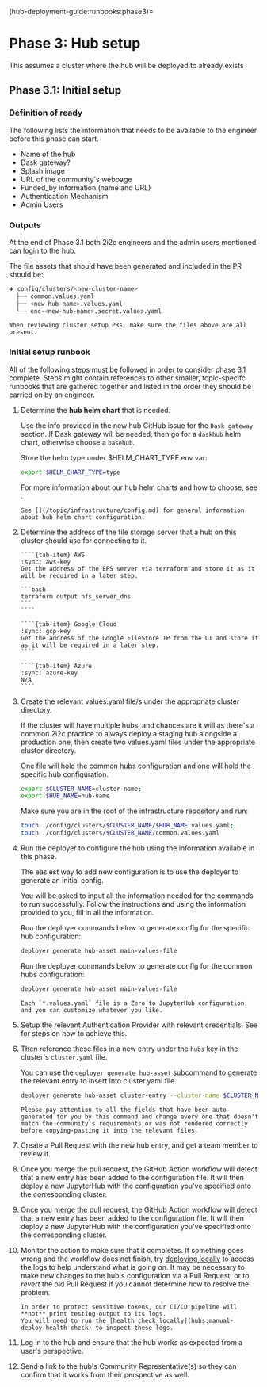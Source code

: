 (hub-deployment-guide:runbooks:phase3)=
# Phase 3: Hub setup

This assumes a cluster where the hub will be deployed to already exists

## Phase 3.1: Initial setup

### Definition of ready

The following lists the information that needs to be available to the engineer before this phase can start.

- Name of the hub
- Dask gateway?
- Splash image
- URL of the community's webpage
- Funded_by information (name and URL)
- Authentication Mechanism
- Admin Users

### Outputs

At the end of Phase 3.1 both 2i2c engineers and the admin users mentioned can login to the hub.

The file assets that should have been generated and included in the PR should be:

```bash
➕ config/clusters/<new-cluster-name>
  ├── common.values.yaml
  ├── <new-hub-name>.values.yaml
  └── enc-<new-hub-name>.secret.values.yaml
```

```{tip}
When reviewing cluster setup PRs, make sure the files above are all present.
```

### Initial setup runbook

All of the following steps must be followed in order to consider phase 3.1 complete. Steps might contain references to other smaller, topic-specifc runbooks that are gathered together and listed in the order they should be carried on by an engineer.

1. Determine the **hub helm chart** that is needed.

   Use the info provided in the new hub GitHub issue for the `Dask gateway` section.
   If Dask gateway will be needed, then go for a `daskhub` helm chart, otherwise choose a `basehub`.

   Store the helm type under $HELM_CHART_TYPE env var:

   ```bash
   export $HELM_CHART_TYPE=type
   ```

   For more information about our hub helm charts and how to choose, see [](hub-helm-charts).

   ```{seealso}
   See [](/topic/infrastructure/config.md) for general information about hub helm chart configuration.
   ```

2. Determine the address of the file storage server that a hub on this cluster should use for connecting to it.

    `````{tab-set}
    ````{tab-item} AWS
    :sync: aws-key
    Get the address of the EFS server via terraform and store it as it will be required in a later step.

    ```bash
    terraform output nfs_server_dns
    ```
    ````

    ````{tab-item} Google Cloud
    :sync: gcp-key
    Get the address of the Google FileStore IP from the UI and store it as it will be required in a later step.
    ````

    ````{tab-item} Azure
    :sync: azure-key
    N/A
    ````
    `````

3. Create the relevant values.yaml file/s under the appropriate cluster directory.

   If the cluster will have multiple hubs, and chances are it will as there's a common 2i2c practice to always deploy a staging hub alongside a production one, then create two values.yaml files under the appropriate cluster directory.

   One file will hold the common hubs configuration and one will hold the specific hub configuration.

   ```bash
   export $CLUSTER_NAME=cluster-name;
   export $HUB_NAME=hub-name
   ```

   Make sure you are in the root of the infrastructure repository and run:

   ```bash
   touch ./config/clusters/$CLUSTER_NAME/$HUB_NAME.values.yaml;
   touch ./config/clusters/$CLUSTER_NAME/common.values.yaml
   ```

4. Run the deployer to configure the hub using the information available in this phase.

   The easiest way to add new configuration is to use the deployer to generate an initial config.

   You will be asked to input all the information needed for the commands to run successfully. Follow the instructions and using the information provided to you, fill in all the information.

   Run the deployer commands below to generate config for the specific hub configuration:
   ```bash
   deployer generate hub-asset main-values-file
   ```

   Run the deployer commands below to generate config for the common hubs configuration:
   ```bash
   deployer generate hub-asset main-values-file
   ```

   ```{tip}
   Each `*.values.yaml` file is a Zero to JupyterHub configuration, and you can customize whatever you like.
   ```

4. Setup the relevant Authentication Provider with relevant credentials.
   See [](enable-auth-provider) for steps on how to achieve this.

5. Then reference these files in a new entry under the `hubs` key in the cluster's `cluster.yaml` file.

   You can use the `deployer generate hub-asset` subcommand to generate the relevant entry to insert into cluster.yaml file.

   ```bash
   deployer generate hub-asset cluster-entry --cluster-name $CLUSTER_NAME --hub-name $HUB_NAME --hub-type $HELM_CHART_TYPE
   ```

   ```{warning}
   Please pay attention to all the fields that have been auto-generated for you by this command and change every one that doesn't match the community's requirements or was not rendered correctly before copying-pasting it into the relevant files.
   ```

6. Create a Pull Request with the new hub entry, and get a team member to review it.
7. Once you merge the pull request, the GitHub Action workflow will detect that a new entry has been added to the configuration file.
   It will then deploy a new JupyterHub with the configuration you've specified onto the corresponding cluster.
8. Once you merge the pull request, the GitHub Action workflow will detect that a new entry has been added to the configuration file.
   It will then deploy a new JupyterHub with the configuration you've specified onto the corresponding cluster.
9. Monitor the action to make sure that it completes.
   If something goes wrong and the workflow does not finish, try [deploying locally](hubs:manual-deploy) to access the logs to help understand what is going on.
   It may be necessary to make new changes to the hub's configuration via a Pull Request, or to *revert* the old Pull Request if you cannot determine how to resolve the problem.

   ```{attention}
   In order to protect sensitive tokens, our CI/CD pipeline will **not** print testing output to its logs.
   You will need to run the [health check locally](hubs:manual-deploy:health-check) to inspect these logs.
   ```

10. Log in to the hub and ensure that the hub works as expected from a user's perspective.
11. Send a link to the hub's Community Representative(s) so they can confirm that it works from their perspective as well.